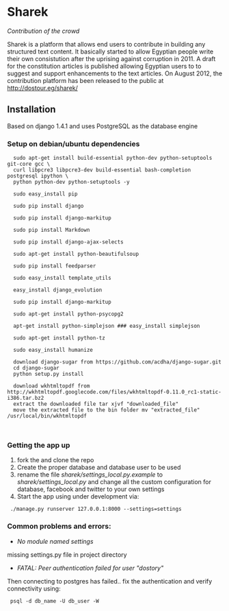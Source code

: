 # Sharek

_Contribution of the crowd_

Sharek is a platform that allows end users to contribute in building any structured text content. It basically started to allow Egyptian people write their own consistution after the uprising against corruption in 2011. A draft for the constitution articles is published allowing Egyptian users to to suggest and support enhancements to the text articles.
On August 2012, the contribution platform has been released to the public at http://dostour.eg/sharek/

## Installation

Based on django 1.4.1 and uses PostgreSQL as the database engine

### Setup on debian/ubuntu dependencies

  ```
    sudo apt-get install build-essential python-dev python-setuptools git-core gcc \
    curl libpcre3 libpcre3-dev build-essential bash-completion postgresql ipython \
    python python-dev python-setuptools -y 

    sudo easy_install pip  

    sudo pip install django

    sudo pip install django-markitup 

    sudo pip install Markdown

    sudo pip install django-ajax-selects

    sudo apt-get install python-beautifulsoup

    sudo pip install feedparser

    sudo easy_install template_utils

    easy_install django_evolution

    sudo pip install django-markitup

    sudo apt-get install python-psycopg2

    apt-get install python-simplejson ### easy_install simplejson

    sudo apt-get install python-tz

    sudo easy_install humanize
	
	download django-sugar from https://github.com/acdha/django-sugar.git
	cd django-sugar
	python setup.py install
	
	download wkhtmltopdf from http://wkhtmltopdf.googlecode.com/files/wkhtmltopdf-0.11.0_rc1-static-i386.tar.bz2
	extract the downloaded file tar xjvf "downloaded_file"
	move the extracted file to the bin folder mv "extracted_file" /usr/local/bin/wkhtmltopdf
	
	
  ```

### Getting the app up

1. fork the and clone the repo
2. Create the proper database and database user to be used
3. rename the file *sharek/settings_local.py.example* to *sharek/settings_local.py* and change all the custom configuration for database, facebook and twitter to your own settings
4. Start the app using under development via:

```
 ./manage.py runserver 127.0.0.1:8000 --settings=settings
```

### Common problems and errors:

* _No module named settings_

 missing settings.py file in project directory


* _FATAL:  Peer authentication failed for user "dostory"_

 Then connecting to postgres has failed.. fix the authentication and verify connectivity using:

 ```
  psql -d db_name -U db_user -W 
 ```



